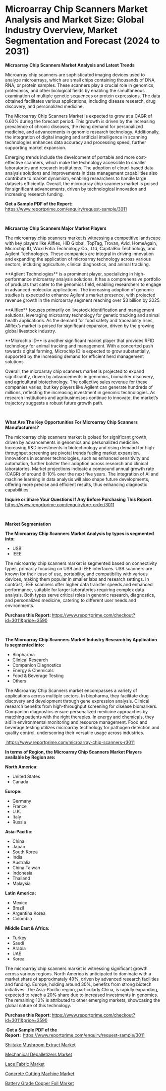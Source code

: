 <p><h1>Microarray Chip Scanners Market Analysis and Market Size: Global Industry Overview, Market Segmentation and Forecast (2024 to 2031)</h1></p><p><strong>Microarray Chip Scanners Market Analysis and Latest Trends</strong></p>
<p><p>Microarray chip scanners are sophisticated imaging devices used to analyze microarrays, which are small chips containing thousands of DNA, RNA, or protein samples. These scanners play a crucial role in genomics, proteomics, and other biological fields by enabling the simultaneous examination of multiple genetic sequences or protein expressions. The data obtained facilitates various applications, including disease research, drug discovery, and personalized medicine.</p><p>The Microarray Chip Scanners Market is expected to grow at a CAGR of 6.60% during the forecast period. This growth is driven by the increasing prevalence of chronic diseases, the rising demand for personalized medicine, and advancements in genomic research technology. Additionally, the integration of digital imaging and artificial intelligence in scanning technologies enhances data accuracy and processing speed, further supporting market expansion.</p><p>Emerging trends include the development of portable and more cost-effective scanners, which make the technology accessible to smaller laboratories and research institutions. The adoption of cloud-based data analysis solutions and improvements in data management capabilities also contribute to market dynamism, enabling researchers to handle large datasets efficiently. Overall, the microarray chip scanners market is poised for significant advancements, driven by technological innovation and increasing research funding.</p></p>
<p><strong>Get a Sample PDF of the Report:&nbsp;</strong> <a href="https://www.reportprime.com/enquiry/request-sample/3011">https://www.reportprime.com/enquiry/request-sample/3011</a></p>
<p>&nbsp;</p>
<p><strong>Microarray Chip Scanners Major Market Players</strong></p>
<p><p>The microarray chip scanners market is witnessing a competitive landscape with key players like Allflex, HID Global, TopTag, Trovan, Avid, HomeAgain, Microchip ID, Wuxi Fofia Technology Co., Ltd, CapitalBio Technology, and Agilent Technologies. These companies are integral in driving innovation and expanding the application of microarray technology across various sectors, including agriculture, clinical diagnostics, and animal tracking.</p><p>**Agilent Technologies** is a prominent player, specializing in high-performance microarray analysis solutions. It has a comprehensive portfolio of products that cater to the genomics field, enabling researchers to engage in advanced molecular applications. The increasing adoption of genomic studies is expected to enhance Agilent's market presence, with projected revenue growth in the microarray segment reaching over $3 billion by 2025.</p><p>**Allflex** focuses primarily on livestock identification and management solutions, leveraging microarray technology for genetic tracking and animal health applications. As the demand for food safety and traceability rises, Allflex’s market is poised for significant expansion, driven by the growing global livestock industry.</p><p>**Microchip ID** is another significant market player that provides RFID technology for animal tracking and management. With a concerted push towards digital farming, Microchip ID is expected to grow substantially, supported by the increasing demand for efficient herd management solutions.</p><p>Overall, the microarray chip scanners market is projected to expand significantly, driven by advancements in genomics, biomarker discovery, and agricultural biotechnology. The collective sales revenue for these companies varies, but key players like Agilent can generate hundreds of millions, reflecting the increasing investment in genomic technologies. As research institutions and agribusinesses continue to innovate, the market’s trajectory suggests a robust future growth path.</p></p>
<p>&nbsp;</p>
<p><strong>What Are The Key Opportunities For Microarray Chip Scanners Manufacturers?</strong></p>
<p><p>The microarray chip scanners market is poised for significant growth, driven by advancements in genomics and personalized medicine. Increasing R&D investments in biotechnology and rising demand for high-throughput screening are pivotal trends fueling market expansion. Innovations in scanner technologies, such as enhanced sensitivity and automation, further bolster their adoption across research and clinical laboratories. Market projections indicate a compound annual growth rate (CAGR) of around 8-10% over the next five years. The integration of AI and machine learning in data analysis will also shape future developments, offering more precise and efficient results, thus enhancing diagnostic capabilities.</p></p>
<p><strong>Inquire or Share Your Questions If Any Before Purchasing This Report:</strong> <a href="https://www.reportprime.com/enquiry/pre-order/3011">https://www.reportprime.com/enquiry/pre-order/3011</a></p>
<p>&nbsp;</p>
<p><strong>Market Segmentation</strong></p>
<p><strong>The Microarray Chip Scanners Market Analysis by types is segmented into:</strong></p>
<p><ul><li>USB</li><li>IEEE</li></ul></p>
<p><p>The microarray chip scanners market is segmented based on connectivity types, primarily focusing on USB and IEEE interfaces. USB scanners are known for their ease of use, portability, and compatibility with various devices, making them popular in smaller labs and research settings. In contrast, IEEE scanners offer higher data transfer speeds and enhanced performance, suitable for larger laboratories requiring complex data analysis. Both types serve critical roles in genomic research, diagnostics, and personalized medicine, catering to different user needs and environments.</p></p>
<p><strong>Purchase this Report:&nbsp;</strong><a href="https://www.reportprime.com/checkout?id=3011&price=3590">https://www.reportprime.com/checkout?id=3011&price=3590</a></p>
<p>&nbsp;</p>
<p><strong>The Microarray Chip Scanners Market Industry Research by Application is segmented into:</strong></p>
<p><ul><li>Biopharma</li><li>Clinical Research</li><li>Companion Diagnostics</li><li>Energy & Chemicals</li><li>Food & Beverage Testing</li><li>Others</li></ul></p>
<p><p>The Microarray Chip Scanners market encompasses a variety of applications across multiple sectors. In biopharma, they facilitate drug discovery and development through gene expression analysis. Clinical research benefits from high-throughput screening for disease biomarkers. Companion diagnostics ensure personalized medicine approaches by matching patients with the right therapies. In energy and chemicals, they aid in environmental monitoring and resource management. Food and beverage testing utilizes microarray technology for pathogen detection and quality control, underscoring their versatile usage across industries.</p></p>
<p><a href="https://www.reportprime.com/microarray-chip-scanners-r3011">&nbsp;https://www.reportprime.com/microarray-chip-scanners-r3011</a></p>
<p><strong>In terms of Region, the Microarray Chip Scanners Market Players available by Region are:</strong></p>
<p>
    <p> <strong> North America: </strong>
        <ul>
            <li>United States</li>
            <li>Canada</li>
        </ul>
        </p> 
    <p> <strong> Europe: </strong>
        <ul>
            <li>Germany</li>
            <li>France</li>
            <li>U.K.</li>
            <li>Italy</li>
            <li>Russia</li>
        </ul>
        </p> 
    <p> <strong> Asia-Pacific: </strong>
        <ul>
            <li>China</li>
            <li>Japan</li>
            <li>South Korea</li>
            <li>India</li>
            <li>Australia</li>
            <li>China Taiwan</li>
            <li>Indonesia</li>
            <li>Thailand</li>
            <li>Malaysia</li>
        </ul>
        </p> 
    <p> <strong> Latin America: </strong>
        <ul>
            <li>Mexico</li>
            <li>Brazil</li>
            <li>Argentina Korea</li>
            <li>Colombia</li>
        </ul>
        </p> 
    <p> <strong> Middle East & Africa: </strong>
        <ul>
            <li>Turkey</li>
            <li>Saudi</li>
            <li>Arabia</li>
            <li>UAE</li>
            <li>Korea</li>
        </ul>
    </p>
    </p>
<p><p>The microarray chip scanners market is witnessing significant growth across various regions. North America is anticipated to dominate with a market share of approximately 40%, driven by advanced research facilities and funding. Europe, holding around 30%, benefits from strong biotech initiatives. The Asia-Pacific region, particularly China, is rapidly expanding, expected to reach a 20% share due to increased investments in genomics. The remaining 10% is attributed to other emerging markets, showcasing the global nature of this technology.</p></p>
<p><strong>Purchase this Report: </strong><a href="https://www.reportprime.com/checkout?id=3011&price=3590">https://www.reportprime.com/checkout?id=3011&price=3590</a></p>
<p>&nbsp;<strong>Get a Sample PDF of the Report:&nbsp;&nbsp;</strong><a href="https://www.reportprime.com/enquiry/request-sample/3011">https://www.reportprime.com/enquiry/request-sample/3011</a></p>
<p><strong></strong></p>
<p><p><a href="https://www.linkedin.com/pulse/navigating-global-shiitake-mushroom-extract-market-landscape-cpcuc?trackingId=ZMcbyQTkTka9BowtpwRBNQ%3D%3D">Shiitake Mushroom Extract Market</a></p><p><a href="https://issuu.com/reportprime-2/docs/mechanical-depalletizers-market-siz_0be2af9e839359">Mechanical Depalletizers Market</a></p><p><a href="https://www.linkedin.com/pulse/global-lace-fabric-industry-analysis-report-market-bkpnc?trackingId=qxQGb261RweFryh4pQAhDw%3D%3D">Lace Fabric Market</a></p><p><a href="https://www.linkedin.com/pulse/global-concrete-cutting-machine-market-exploring-share-tahhe?trackingId=6lZjNLYVRSG4l7xV0Kkc0w%3D%3D">Concrete Cutting Machine Market</a></p><p><a href="https://issuu.com/reportprime-2/docs/battery-grade-copper-foil-market-si_d157823b01ebef">Battery Grade Copper Foil Market</a></p></p>